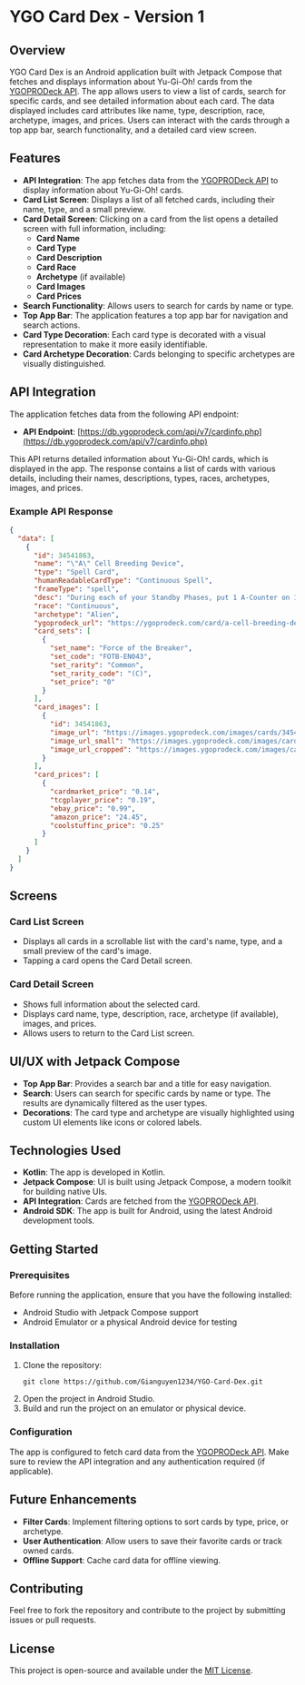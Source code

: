 # YGO Card Dex - Version 1

## Overview
YGO Card Dex is an Android application built with Jetpack Compose that fetches and displays information about Yu-Gi-Oh! cards from the [YGOPRODeck API](https://db.ygoprodeck.com/api/v7/cardinfo.php). The app allows users to view a list of cards, search for specific cards, and see detailed information about each card. The data displayed includes card attributes like name, type, description, race, archetype, images, and prices. Users can interact with the cards through a top app bar, search functionality, and a detailed card view screen.

## Features
- **API Integration**: The app fetches data from the [YGOPRODeck API](https://db.ygoprodeck.com/api/v7/cardinfo.php) to display information about Yu-Gi-Oh! cards.
- **Card List Screen**: Displays a list of all fetched cards, including their name, type, and a small preview.
- **Card Detail Screen**: Clicking on a card from the list opens a detailed screen with full information, including:
  - **Card Name**
  - **Card Type**
  - **Card Description**
  - **Card Race**
  - **Archetype** (if available)
  - **Card Images**
  - **Card Prices**
- **Search Functionality**: Allows users to search for cards by name or type.
- **Top App Bar**: The application features a top app bar for navigation and search actions.
- **Card Type Decoration**: Each card type is decorated with a visual representation to make it more easily identifiable.
- **Card Archetype Decoration**: Cards belonging to specific archetypes are visually distinguished.

## API Integration

The application fetches data from the following API endpoint:
- **API Endpoint**: [https://db.ygoprodeck.com/api/v7/cardinfo.php](https://db.ygoprodeck.com/api/v7/cardinfo.php)

This API returns detailed information about Yu-Gi-Oh! cards, which is displayed in the app. The response contains a list of cards with various details, including their names, descriptions, types, races, archetypes, images, and prices.

### Example API Response

```json
{
  "data": [
    {
      "id": 34541863,
      "name": "\"A\" Cell Breeding Device",
      "type": "Spell Card",
      "humanReadableCardType": "Continuous Spell",
      "frameType": "spell",
      "desc": "During each of your Standby Phases, put 1 A-Counter on 1 face-up monster your opponent controls.",
      "race": "Continuous",
      "archetype": "Alien",
      "ygoprodeck_url": "https://ygoprodeck.com/card/a-cell-breeding-device-9766",
      "card_sets": [
        {
          "set_name": "Force of the Breaker",
          "set_code": "FOTB-EN043",
          "set_rarity": "Common",
          "set_rarity_code": "(C)",
          "set_price": "0"
        }
      ],
      "card_images": [
        {
          "id": 34541863,
          "image_url": "https://images.ygoprodeck.com/images/cards/34541863.jpg",
          "image_url_small": "https://images.ygoprodeck.com/images/cards_small/34541863.jpg",
          "image_url_cropped": "https://images.ygoprodeck.com/images/cards_cropped/34541863.jpg"
        }
      ],
      "card_prices": [
        {
          "cardmarket_price": "0.14",
          "tcgplayer_price": "0.19",
          "ebay_price": "0.99",
          "amazon_price": "24.45",
          "coolstuffinc_price": "0.25"
        }
      ]
    }
  ]
}
```

## Screens

### Card List Screen
- Displays all cards in a scrollable list with the card's name, type, and a small preview of the card's image.
- Tapping a card opens the Card Detail screen.

### Card Detail Screen
- Shows full information about the selected card.
- Displays card name, type, description, race, archetype (if available), images, and prices.
- Allows users to return to the Card List screen.

## UI/UX with Jetpack Compose
- **Top App Bar**: Provides a search bar and a title for easy navigation.
- **Search**: Users can search for specific cards by name or type. The results are dynamically filtered as the user types.
- **Decorations**: The card type and archetype are visually highlighted using custom UI elements like icons or colored labels.

## Technologies Used
- **Kotlin**: The app is developed in Kotlin.
- **Jetpack Compose**: UI is built using Jetpack Compose, a modern toolkit for building native UIs.
- **API Integration**: Cards are fetched from the [YGOPRODeck API](https://db.ygoprodeck.com/api/v7/cardinfo.php).
- **Android SDK**: The app is built for Android, using the latest Android development tools.

## Getting Started

### Prerequisites
Before running the application, ensure that you have the following installed:
- Android Studio with Jetpack Compose support
- Android Emulator or a physical Android device for testing

### Installation
1. Clone the repository:
   ```
   git clone https://github.com/Gianguyen1234/YGO-Card-Dex.git
   ```
2. Open the project in Android Studio.
3. Build and run the project on an emulator or physical device.

### Configuration
The app is configured to fetch card data from the [YGOPRODeck API](https://db.ygoprodeck.com/api/v7/cardinfo.php). Make sure to review the API integration and any authentication required (if applicable).

## Future Enhancements
- **Filter Cards**: Implement filtering options to sort cards by type, price, or archetype.
- **User Authentication**: Allow users to save their favorite cards or track owned cards.
- **Offline Support**: Cache card data for offline viewing.

## Contributing
Feel free to fork the repository and contribute to the project by submitting issues or pull requests.

## License
This project is open-source and available under the [MIT License](LICENSE).

